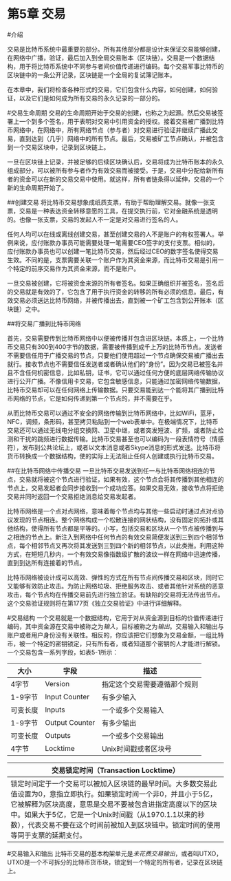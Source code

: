 第5章 交易
=======

#介绍

交易是比特币系统中最重要的部分。所有其他部分都是设计来保证交易能够创建，在网络中广播，验证，最后加入到全局交易账本（区块链）。交易是一个数据结构，用于将比特币系统中不同参与者间价值传递进行编码。每个交易军事比特币的区块链中的一条公开记录，区块链是一个全局的复试簿记账本。

在本章中，我们将检查各种形式的交易，它们包含什么内容，如何创建，如何验证，以及它们是如何成为所有交易的永久记录的一部分的。

#交易生命周期
交易的生命周期开始于交易的创建，也称之为起源。然后交易被签署上一个到多个签名，用于表明对交易中引用资金的授权。接着交易被广播到比特币网络中，在网络中，所有网络节点（参与者）对交易进行验证并继续广播此交易，直到达到（几乎）网络中的所有节点。最后，交易被矿工节点确认，并被包含到一个交易区块中，记录到区块链上。

一旦在区块链上记录，并被足够的后续区块确认后，交易将成为比特币账本的永久组成部分，可以被所有参与者作为有效交易而被接受。于是，交易中分配给新所有者的资金可以在新的交易交易中使用。就这样，所有者链条得以延伸，交易的一个新的生命周期开始了。

##创建交易
将比特币交易想象成纸质支票，有助于帮助理解交易。就像一张支票，交易是一种表达资金转移意愿的工具，在提交执行前，它对金融系统是透明的。也像一张支票，交易的发起人不一定是对交易进行签名的人。

任何人均可以在线或离线创建交易，甚至创建交易的人不是账户的有权签署人。举例来说，应付账款办事员可能需要处理一笔需要CEO签字的支付支票。相似的，应付账款办事员也可以创建一笔比特币交易，然后经过CEO的数字签名使得交易生效。不同的是，支票需要关联一个账户作为其资金来源，而比特币交易是引用一个特定的前序交易作为其资金来源，而不是账户。

一旦交易被创建，它将被资金来源的所有者签名。如果正确组织并被签名，签名后的交易就是有效的了，它包含了用于执行资金的转移的所有必须的信息。最后，有效交易必须送达比特币网络，并被传播出去，直到被一个矿工包含到公开账本（区块链）之中。

##将交易广播到比特币网络

首先，交易需要传到比特币网络中以便被传播并包含进区块链。本质上，一个比特币交易只有300到400字节的数据，需要被传播到成千上万的比特币节点。发送者不需要信任用于广播交易的节点，只要他们使用超过一个节点确保交易被广播出去就行。接收节点也不需要信任发送者或者确认他们的“身份”。因为交易已被签名并且不含任何机密信息，比如私钥，证书，它可以通过任何方便的底层网络传输协议进行公开广播。不像信用卡交易，它包含敏感信息，只能通过加密网络传输数据，比特币交易却可以在任何网络上传输数据。只要交易能到达一个能将其广播到比特币网络的节点，它是如何传递到第一个节点的，并不需要在乎。

从而比特币交易可以通过不安全的网络传输到比特币网络中，比如WiFi，蓝牙，NFC，调频，条形码，甚至拷贝粘贴到一个web表单中。在极端情况下，比特币交易还可以通过无线电分组交换网、卫星中继，或者突发短波、扩频，或者防止检测和干扰的跳频进行数据传输。比特币交易甚至也可以编码为一段表情符号（情感符），发布到公共论坛上，或者以文本消息或者Skype消息的形式发送。比特币将货币转换成一个数据结构，使的实际上无法阻止任何人创建或执行比特币交易。

##在比特币网络中传播交易
一旦比特币交易发送到任一与比特币网络相连的节点，交易就将被这个节点进行验证，如果有效，这个节点会将其传播到其他相连的节点上，交易发起者会同步接收到一个成功应答。如果交易无效，接收节点将拒绝交易并同时返回一个交易拒绝消息给交易发起者。

比特币网络是一个点对点网络，意味着每个节点均与其他一些启动时通过点对点协议发现的节点相连。整个网络构成一个松散连接的网状结构，没有固定的拓扑或其他结构，使得所有节点都是平等的。小写，包括交易和区块从一个节点被传播到与之相连的节点上。新注入到网络中任何节点的有效交易简便发送到三到四个相邻节点，每个相邻节点又再次将其发送到三到四个新的相邻节点，以此类推。利用这种方式，在短短几秒内，一个有效交易像指数级扩散的波纹一样在网络中迅速传播，直到到达所有连接着的节点。

比特币网络被设计成可以高效、弹性的方式在所有节点间传播交易和区块，同时它又能够有效防止攻击。为防止网络垃圾、拒绝服务攻击、或者其他针对系统的恶意攻击，每个节点均在传播交易前先进行独立验证。有缺陷的交易将无法传出节点。这个交易验证规则将在第177页《独立交易验证》中进行详细解释。

#交易结构
一个交易就是一个数据结构，它用于对从资金源到目标的价值传递进行编码，其中资金源在交易中被称之为*输入*，目标被称之为*输出*。交易输入和输出与账户或者用户身份没有关联性。相反的，你应该把它们想象为交易金额，一组比特币，被一个特定的密钥锁定，只有所有者，或者知道那个密钥的人才能进行解锁。一个交易包含一系列字段，如表5-1所示：

|大小|字段|描述|
|----|----|------|
|4字节|Version|指定这个交易需要遵循那个规则|
|1-9字节|Input Counter|有多少输入|
|可变长度|Inputs|一个或多个交易输入|
|1-9字节|Output Counter|有多少输出|
|可变长度|Outputs|一个或多个交易输出|
|4字节|Locktime|Unix时间戳或者区块号|

|交易锁定时间（Transaction Locktime）|
|----|
|锁定时间定于一个交易可以被加入区块链的最早时间。大多数交易此值设置为0，意指立即执行。如果锁定时间一个非0，并且小于5亿，它被解释为区块高度，意思是交易不要被包含进指定高度以下的区块中。如果大于5亿，它是一个Unix时间戳（从1970.1.1以来的秒数），代表交易不要在这个时间前被加入到区块链中。锁定时间的使用等同于支票的延期支付。|

#交易输入和输出
比特币交易的基本构架单元是*未花费交易输出*，或者叫UTXO，UTXO是一个不可拆分的比特币货币块，锁定到一个特定的所有者，记录在区块链上。